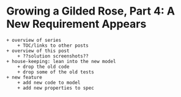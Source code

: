 Growing a Gilded Rose, Part 4: A New Requirement Appears
===

```
+ overview of series
    + TOC/links to other posts
+ overview of this post
    + ??solution screenshots??
+ house-keeping: lean into the new model
    + drop the old code
    + drop some of the old tests
+ new feature
    + add new code to model
    + add new properties to spec
```
